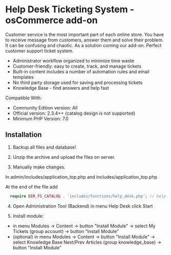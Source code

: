 # Help Desk Ticketing System - osCommerce add-on

Customer service is the most important part of each online store. You have to receive message from customers, answer them and solve their problem. It can be confusing and chaotic. As a solution coming our add-on. Perfect customer support ticket system.

* Administrator workflow organized to minimize time waste 
* Customer-friendly: easy to create, track, and manage tickets 
* Built-in content includes a number of automation rules and email templates 
* No third party storage used for saving and processing tickets 
* Knowledge Base - find answers and help fast

Compatible With:

* Community Edition version: All 
* Official version: 2.3.4++ (catalog design is not supported)
* Minimum PHP Version: 7.0

## Installation

1. Backup all files and database!

2. Unzip the archive and upload the files on server.

3. Manually make changes.

In admin/includes/application_top.php and includes/application_top.php

At the end of the file add

```php
  require DIR_FS_CATALOG . 'includes/functions/help_desk.php'; // help desk ticketing system add-on
```

4. Open Administration Tool (Backend) in menu Help Desk click Start

5. Install module:

* in menu Modules -> Content -> button "Install Module" -> select My Tickets (group account) -> button "Install Module"
* (optional) in menu Modules -> Content -> button "Install Module" -> select Knowledge Base Next/Prev Articles (group knowledge_base) -> button "Install Module"

